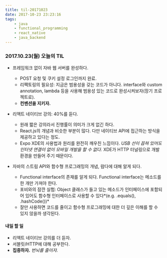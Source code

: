 ```yaml
---
title: til-20171023
date: 2017-10-23 23:23:16
tags:
    - java
    - functional_programming
    - react_native
    - java_backend
---
```


### 2017.10.23(월) 오늘의 TIL

* 프레임워크 없이 자바 웹 서버를 완성하다. 
    * POST 요청 및 쿠키 설정 로그인까지 완료.
    * 리팩토링의 필요성: 지금은 범용성을 갖는 코드가 아니다. interface와 custom annotation, lambda 등을 사용해 범용성 있는 코드로 완성시켜보자(장기 프로젝트로).
    * **컨벤션을 지키자.**

* 리액트 네이티브 강의: 40%를 듣다. 
    * 원래 짧은 강의라서 진행률이 의미가 크게 없긴 하다.
    * React.js의 개념과 비슷한 부분이 많다. 다만 네이티브 API에 접근하는 방식을 제공하고 있다는 정도. 
    * Expo XDE의 사용법과 원리를 완전히 깨우친 느낌이다. *USB 선이 꼽혀 있어도 인터넷 연결이 없이 모바일 개발을 할 수 없다.* XDE가 HTTP 터널링으로 개발환경을 만들어 주기 때문이다. 

* 자바의 스트림 API와 함수형 프로그래밍의 개념, 람다에 대해 알게 되다. 
    * Functional interface의 존재를 알게 되다. Functional interface는 메소드를 한 개만 가져야 한다. 
    * 포비와의 잠깐 실험: Object 클래스가 들고 있는 메소드가 인터페이스에 포함되어 있어도 함수형 인터페이스로 사용할 수 있다*(e.g. .equals(), .hashCode())*
    * 잘만 사용하면 코드를 줄이고 함수형 프로그래밍에 대한 더 깊은 이해를 할 수 있지 않을까 생각된다. 

#### 내일 할 일 

* 리액트 네이티브 강의를 더 듣자. 
* 서블릿/HTTP에 대해 공부한다. 
* **집중하자.** *번뇌를 줄이자.* 


